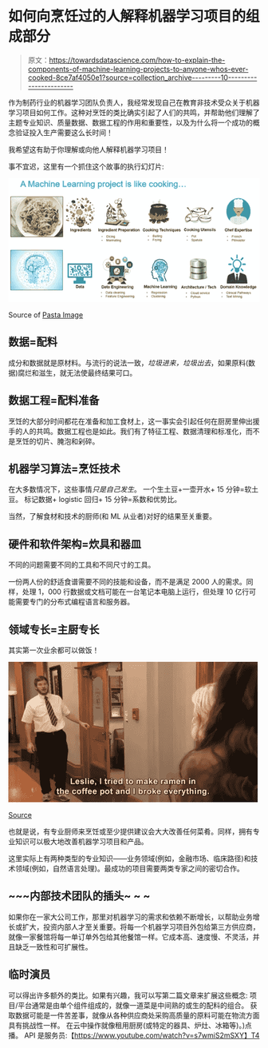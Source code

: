 # 如何向烹饪过的人解释机器学习项目的组成部分

> 原文：<https://towardsdatascience.com/how-to-explain-the-components-of-machine-learning-projects-to-anyone-whos-ever-cooked-8ce7af4050e1?source=collection_archive---------10----------------------->

作为制药行业的机器学习团队负责人，我经常发现自己在教育非技术受众关于机器学习项目如何工作。这种对烹饪的类比确实引起了人们的共鸣，并帮助他们理解了主题专业知识、质量数据、数据工程的作用和重要性，以及为什么将一个成功的概念验证投入生产需要这么长时间！

我希望这有助于你理解或向他人解释机器学习项目！

事不宜迟，这里有一个抓住这个故事的执行幻灯片:

![](img/5b84c7350a1a63785526b343619ffc19.png)

Source of [Pasta Image](https://encrypted-tbn0.gstatic.com/images?q=tbn:ANd9GcSA3ahQNmYiJsjm8VktebgAOF91-KojbJAYrB5ViItvOZLp20sy)

## **数据=配料**

成分和数据就是原材料。与流行的说法一致，*垃圾进来，垃圾出去*，如果原料(数据)腐烂和滋生，就无法使最终结果可口。

## 数据工程=配料准备

烹饪的大部分时间都花在准备和加工食材上，这一事实会引起任何在厨房里伸出援手的人的共鸣。数据工程也是如此。我们有了特征工程、数据清理和标准化，而不是烹饪的切片、腌泡和剁碎。

## 机器学习算法=烹饪技术

在大多数情况下，这些事情*只是自己发生*。
一个生土豆+一壶开水+ 15 分钟=软土豆。
标记数据+ logistic 回归+ 15 分钟=系数和优势比。

当然，了解食材和技术的厨师(和 ML 从业者)对好的结果至关重要。

## 硬件和软件架构=炊具和器皿

不同的问题需要不同的工具和不同尺寸的工具。

一份两人份的舒适食谱需要不同的技能和设备，而不是满足 2000 人的需求。同样，处理 1，000 行数据或文档可能在一台笔记本电脑上运行，但处理 10 亿行可能需要专门的分布式编程语言和服务器。

## 领域专长=主厨专长

其实第一次业余都可以做饭！

![](img/eaaeaad82d34e5ec8a94b99e760e8b02.png)

[Source](https://d2v7i6t2.map2.ssl.hwcdn.net/content/quotes/2503_500.jpg)

也就是说，有专业厨师来烹饪或至少提供建议会大大改善任何菜肴。同样，拥有专业知识可以极大地改善机器学习项目和产品。

这里实际上有两种类型的专业知识——业务领域(例如，金融市场、临床路径)和技术领域(例如，自然语言处理)。最成功的项目需要两类专家之间的密切合作。

## ~~~内部技术团队的插头~ ~ ~

如果你在一家大公司工作，那里对机器学习的需求和依赖不断增长，以帮助业务增长或扩大，投资内部人才至关重要。将每一个机器学习项目外包给第三方供应商，就像一家餐馆将每一单订单外包给其他餐馆一样。它成本高、速度慢、不灵活，并且缺乏一致性和可扩展性。

## 临时演员

可以得出许多额外的类比。如果有兴趣，我可以写第二篇文章来扩展这些概念:
项目/平台通常是由单个组件组成的，就像一道菜是中间熟的或生的配料的组合。
获取数据可能是一件苦差事，就像从各种供应商处采购高质量的原料可能在物流方面具有挑战性一样。
在云中操作就像租用厨房(或特定的器具、炉灶、冰箱等)。)点播。
API 是服务员:【https://www.youtube.com/watch?v=s7wmiS2mSXY】T4